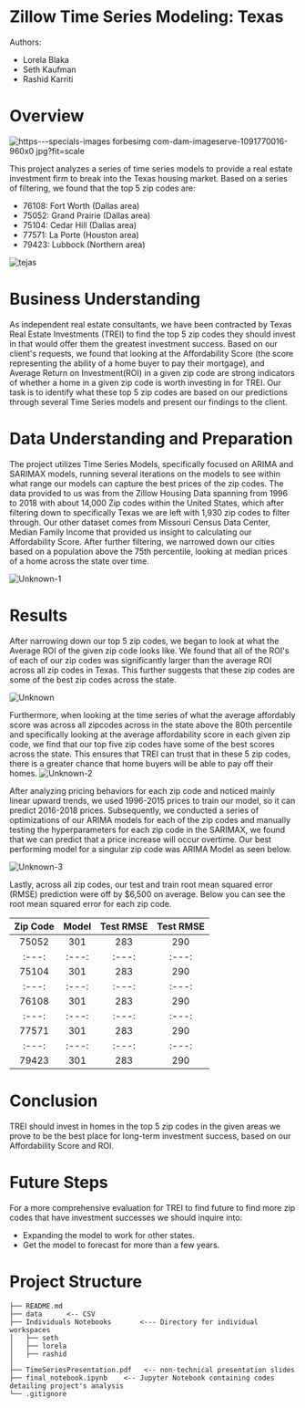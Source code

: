 # Zillow Time Series Modeling: Texas 
Authors: 
- Lorela Blaka
- Seth Kaufman
- Rashid Karriti

# Overview
![https---specials-images forbesimg com-dam-imageserve-1091770016-960x0 jpg?fit=scale](https://user-images.githubusercontent.com/82670256/136472341-8f62454c-20bc-4df1-abc1-e6ab32aa90e9.jpeg)

This project analyzes a series of time series models to provide a real estate investment firm to break into the Texas housing market. Based on a series of filtering, we found that the top 5 zip codes are:  
- 76108: Fort Worth (Dallas area)
- 75052: Grand Prairie (Dallas area)
- 75104: Cedar Hill (Dallas area)
- 77571: La Porte (Houston area)
- 79423: Lubbock (Northern area)

![tejas](https://user-images.githubusercontent.com/82670256/136484300-b6cab662-0eef-4af2-8a60-f2b49a37fd69.PNG)

# Business Understanding
As independent real estate consultants, we have been contracted by Texas Real Estate Investments (TREI) to find the top 5 zip codes they should invest in that would offer them the greatest investment success. Based on our client's requests, we found that looking at the Affordability Score (the score representing the ability of a home buyer to pay their mortgage), and Average Return on Investment(ROI) in a given zip code are strong indicators of whether a home in a given zip code is worth investing in for TREI. Our task is to identify what these top 5 zip codes are based on our predictions through several Time Series models and present our findings to the client. 

# Data Understanding and Preparation
The project utilizes Time Series Models, specifically focused on ARIMA and SARIMAX models, running several iterations on the models to see within what range our models can capture the best prices of the zip codes. The data provided to us was from the Zillow Housing Data spanning from 1996 to 2018 with about 14,000 Zip codes within the United States, which after filtering down to specifically Texas we are left with 1,930 zip codes to filter through. Our other dataset comes from Missouri Census Data Center, Median Family Income that provided us insight to calculating our Affordability Score. After further filtering, we narrowed down our cities based on a population above the 75th percentile, looking at median prices of a home across the state over time. 

![Unknown-1](https://user-images.githubusercontent.com/82670256/136558177-d65ae03c-345e-43c8-936e-e3ec4874b4f4.png)



# Results
After narrowing down our top 5 zip codes, we began to look at what the Average ROI of the given zip code looks like. We found that all of the ROI's of each of our zip codes was significantly larger than the average ROI across all zip codes in Texas. This further suggests that these zip codes are some of the best zip codes across the state. 

![Unknown](https://user-images.githubusercontent.com/82670256/136482733-73546361-3a38-4675-a6fe-1b6012122bbd.png)
 
Furthermore, when looking at the time series of what the average affordably score was across all zipcodes across in the state above the 80th percentile and specifically looking at the average affordability score in each given zip code, we find that our top five zip codes have some of the best scores across the state. This ensures that TREI can trust that in these 5 zip codes, there is a greater chance that home buyers will be able to pay off their homes. 
![Unknown-2](https://user-images.githubusercontent.com/82670256/136482764-9d5a619f-b2af-4f79-b2fc-f56ea49e6259.png)

After analyzing pricing behaviors for each zip code and noticed mainly linear upward trends, we used 1996-2015 prices to train our model, so it can predict 2016-2018 prices. Subsequently, we conducted a series of optimizations of our ARIMA models for each of the zip codes and manually testing the hyperparameters for each zip code in the SARIMAX, we found that we can predict that a price increase will occur overtime. Our best performing model for a singular zip code was ARIMA Model as seen below. 

![Unknown-3](https://user-images.githubusercontent.com/82670256/136556683-f90816d1-0df4-45be-bd78-6b734e8f1935.png)

Lastly, across all zip codes, our test and train root mean squared error (RMSE) prediction were off by $6,500 on average. Below you can see the root mean squared error for each zip code. 

| Zip Code | Model | Test RMSE | Test RMSE | 
| :---: | :---: | :---: | :---: | 
| 75052 | 301 | 283 | 290 | 
| :---: | :---: | :---: | :---: | 
| 75104 | 301 | 283 | 290 | 
| :---: | :---: | :---: | :---: | 
| 76108 | 301 | 283 | 290 | 
| :---: | :---: | :---: | :---: | 
| 77571 | 301 | 283 | 290 | 
| :---: | :---: | :---: | :---: | 
| 79423 | 301 | 283 | 290 | 

# Conclusion 
TREI should invest in homes in the top 5 zip codes in the given areas we prove to be the best place for long-term investment success, based on our Affordability Score and ROI. 

# Future Steps
For a more comprehensive evaluation for TREI to find future to find more zip codes that have investment successes we should inquire into:
- Expanding the model to work for other states.
- Get the model to forecast for more than a few years. 

# Project Structure
  ```
├── README.md
├── data      <-- CSV 
├── Individuals Notebooks       <--- Directory for individual workspaces
│   ├── seth
│   ├── lorela
│   ├── rashid
│   
├── TimeSeriesPresentation.pdf   <-- non-technical presentation slides
├── final_notebook.ipynb    <-- Jupyter Notebook containing codes detailing project's analysis 
└── .gitignore
```
